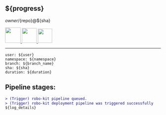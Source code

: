 ## ${progress} 

${owner}/${repo}@${sha}

<a href="${ROBOKIT_URL}">
 <img width="50"  src="https://tinyurl.com/rootojr"></img>
</a>

<a href="${GRAPHANA_URL}/explore?orgId=1&left=%5B%22now%2Fy%22,%22now%22,%22loki%22,%7B%22expr%22:%22%7Bnamespace%3D%5C%22${namespace}%5C%22%7D%22%7D,%7B%22mode%22:%22Logs%22%7D,%7B%22ui%22:%5Btrue,true,true,%22none%22%5D%7D%5D">
 <img width="48"  src="https://user-images.githubusercontent.com/1706296/76145481-638e8e00-6092-11ea-8918-80722d29ab88.png"></img>
</a>

<a href="${VAULT_URL}">
  <img width="46"  src="https://user-images.githubusercontent.com/1706296/77880214-c8d63900-7264-11ea-8dde-2b83d3f519fb.png"></img>
</a>


---

```
user: ${user}
namespace: ${namespace}
branch: ${branch_name}
sha: ${sha}
duration: ${duration}
```

Pipeline stages:
---

```diff
> (Trigger) robo-kit pipeline queued.
> (Trigger) robo-kit deployment pipeline was triggered successfully  
${log_details}
```

